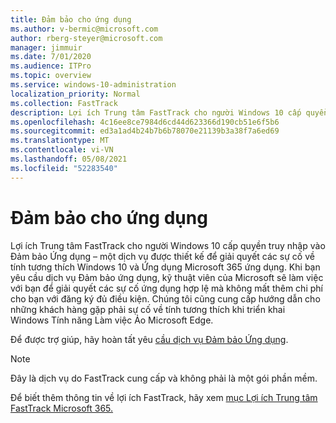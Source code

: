 ```yaml
---
title: Đảm bảo cho ứng dụng
ms.author: v-bermic@microsoft.com
author: rberg-steyer@microsoft.com
manager: jimmuir
ms.date: 7/01/2020
ms.audience: ITPro
ms.topic: overview
ms.service: windows-10-administration
localization_priority: Normal
ms.collection: FastTrack
description: Lợi ích Trung tâm FastTrack cho người Windows 10 cấp quyền truy nhập vào Đảm bảo Ứng dụng – một dịch vụ được thiết kế để giải quyết các sự cố về tính tương thích Windows 10 và Ứng dụng Microsoft 365 ứng dụng.
ms.openlocfilehash: 4c16ee8ce7984d6cd44d623366d190cb51e6f5b6
ms.sourcegitcommit: ed3a1ad4b24b7b6b78070e21139b3a38f7a6ed69
ms.translationtype: MT
ms.contentlocale: vi-VN
ms.lasthandoff: 05/08/2021
ms.locfileid: "52283540"
---
```

# <a name="app-assure"></a>Đảm bảo cho ứng dụng

Lợi ích Trung tâm FastTrack cho người Windows 10 cấp quyền truy nhập vào Đảm bảo Ứng dụng – một dịch vụ được thiết kế để giải quyết các sự cố về tính tương thích Windows 10 và Ứng dụng Microsoft 365 ứng dụng. Khi bạn yêu cầu dịch vụ Đảm bảo ứng dụng, kỹ thuật viên của Microsoft sẽ làm việc với bạn để giải quyết các sự cố ứng dụng hợp lệ mà không mất thêm chi phí cho bạn với đăng ký đủ điều kiện. Chúng tôi cũng cung cấp hướng dẫn cho những khách hàng gặp phải sự cố về tính tương thích khi triển khai Windows Tính năng Làm việc Ảo Microsoft Edge. 

Để được trợ giúp, hãy hoàn tất yêu [cầu dịch vụ Đảm bảo Ứng dụng](https://go.microsoft.com/fwlink/?linkid=2022721).

  > [!NOTE]
> Đây là dịch vụ do FastTrack cung cấp và không phải là một gói phần mềm.

Để biết thêm thông tin về lợi ích FastTrack, hãy xem [mục Lợi ích Trung tâm FastTrack Microsoft 365.](introduction.md)